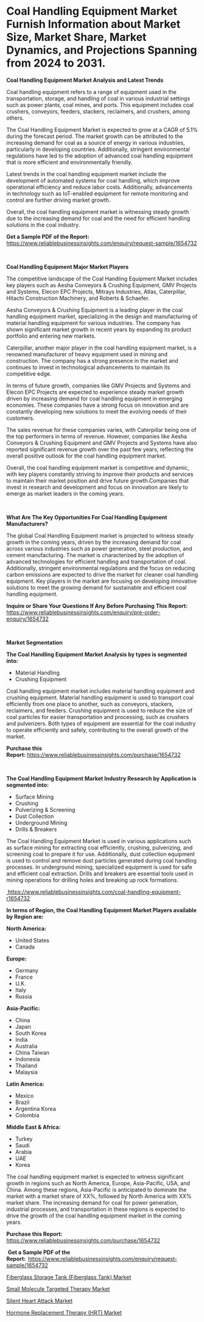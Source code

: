 <p><h1>Coal Handling Equipment Market Furnish Information about Market Size, Market Share, Market Dynamics, and Projections Spanning from 2024 to 2031.</h1></p><p><strong>Coal Handling Equipment Market Analysis and Latest Trends</strong></p>
<p><p>Coal handling equipment refers to a range of equipment used in the transportation, storage, and handling of coal in various industrial settings such as power plants, coal mines, and ports. This equipment includes coal crushers, conveyors, feeders, stackers, reclaimers, and crushers, among others.</p><p>The Coal Handling Equipment Market is expected to grow at a CAGR of 5.1% during the forecast period. The market growth can be attributed to the increasing demand for coal as a source of energy in various industries, particularly in developing countries. Additionally, stringent environmental regulations have led to the adoption of advanced coal handling equipment that is more efficient and environmentally friendly.</p><p>Latest trends in the coal handling equipment market include the development of automated systems for coal handling, which improve operational efficiency and reduce labor costs. Additionally, advancements in technology such as IoT-enabled equipment for remote monitoring and control are further driving market growth.</p><p>Overall, the coal handling equipment market is witnessing steady growth due to the increasing demand for coal and the need for efficient handling solutions in the coal industry.</p></p>
<p><strong>Get a Sample PDF of the Report:&nbsp;</strong> <a href="https://www.reliablebusinessinsights.com/enquiry/request-sample/1654732">https://www.reliablebusinessinsights.com/enquiry/request-sample/1654732</a></p>
<p>&nbsp;</p>
<p><strong>Coal Handling Equipment Major Market Players</strong></p>
<p><p>The competitive landscape of the Coal Handling Equipment Market includes key players such as Aesha Conveyors & Crushing Equipment, GMV Projects and Systems, Elecon EPC Projects, Mitrays Industries, Atlas, Caterpillar, Hitachi Construction Machinery, and Roberts & Schaefer. </p><p>Aesha Conveyors & Crushing Equipment is a leading player in the coal handling equipment market, specializing in the design and manufacturing of material handling equipment for various industries. The company has shown significant market growth in recent years by expanding its product portfolio and entering new markets. </p><p>Caterpillar, another major player in the coal handling equipment market, is a renowned manufacturer of heavy equipment used in mining and construction. The company has a strong presence in the market and continues to invest in technological advancements to maintain its competitive edge. </p><p>In terms of future growth, companies like GMV Projects and Systems and Elecon EPC Projects are expected to experience steady market growth driven by increasing demand for coal handling equipment in emerging economies. These companies have a strong focus on innovation and are constantly developing new solutions to meet the evolving needs of their customers. </p><p>The sales revenue for these companies varies, with Caterpillar being one of the top performers in terms of revenue. However, companies like Aesha Conveyors & Crushing Equipment and GMV Projects and Systems have also reported significant revenue growth over the past few years, reflecting the overall positive outlook for the coal handling equipment market. </p><p>Overall, the coal handling equipment market is competitive and dynamic, with key players constantly striving to improve their products and services to maintain their market position and drive future growth.Companies that invest in research and development and focus on innovation are likely to emerge as market leaders in the coming years.</p></p>
<p>&nbsp;</p>
<p><strong>What Are The Key Opportunities For Coal Handling Equipment Manufacturers?</strong></p>
<p><p>The global Coal Handling Equipment market is projected to witness steady growth in the coming years, driven by the increasing demand for coal across various industries such as power generation, steel production, and cement manufacturing. The market is characterized by the adoption of advanced technologies for efficient handling and transportation of coal. Additionally, stringent environmental regulations and the focus on reducing carbon emissions are expected to drive the market for cleaner coal handling equipment. Key players in the market are focusing on developing innovative solutions to meet the growing demand for sustainable and efficient coal handling equipment.</p></p>
<p><strong>Inquire or Share Your Questions If Any Before Purchasing This Report:</strong> <a href="https://www.reliablebusinessinsights.com/enquiry/pre-order-enquiry/1654732">https://www.reliablebusinessinsights.com/enquiry/pre-order-enquiry/1654732</a></p>
<p>&nbsp;</p>
<p><strong>Market Segmentation</strong></p>
<p><strong>The Coal Handling Equipment Market Analysis by types is segmented into:</strong></p>
<p><ul><li>Material Handling</li><li>Crushing Equipment</li></ul></p>
<p><p>Coal handling equipment market includes material handling equipment and crushing equipment. Material handling equipment is used to transport coal efficiently from one place to another, such as conveyors, stackers, reclaimers, and feeders. Crushing equipment is used to reduce the size of coal particles for easier transportation and processing, such as crushers and pulverizers. Both types of equipment are essential for the coal industry to operate efficiently and safely, contributing to the overall growth of the market.</p></p>
<p><strong>Purchase this Report:&nbsp;</strong><a href="https://www.reliablebusinessinsights.com/purchase/1654732">https://www.reliablebusinessinsights.com/purchase/1654732</a></p>
<p>&nbsp;</p>
<p><strong>The Coal Handling Equipment Market Industry Research by Application is segmented into:</strong></p>
<p><ul><li>Surface Mining</li><li>Crushing</li><li>Pulverizing & Screening</li><li>Dust Collection</li><li>Underground Mining</li><li>Drills & Breakers</li></ul></p>
<p><p>The Coal Handling Equipment Market is used in various applications such as surface mining for extracting coal efficiently, crushing, pulverizing, and screening coal to prepare it for use. Additionally, dust collection equipment is used to control and remove dust particles generated during coal handling processes. In underground mining, specialized equipment is used for safe and efficient coal extraction. Drills and breakers are essential tools used in mining operations for drilling holes and breaking up rock formations.</p></p>
<p><a href="https://www.reliablebusinessinsights.com/coal-handling-equipment-r1654732">&nbsp;https://www.reliablebusinessinsights.com/coal-handling-equipment-r1654732</a></p>
<p><strong>In terms of Region, the Coal Handling Equipment Market Players available by Region are:</strong></p>
<p>
    <p> <strong> North America: </strong>
        <ul>
            <li>United States</li>
            <li>Canada</li>
        </ul>
        </p> 
    <p> <strong> Europe: </strong>
        <ul>
            <li>Germany</li>
            <li>France</li>
            <li>U.K.</li>
            <li>Italy</li>
            <li>Russia</li>
        </ul>
        </p> 
    <p> <strong> Asia-Pacific: </strong>
        <ul>
            <li>China</li>
            <li>Japan</li>
            <li>South Korea</li>
            <li>India</li>
            <li>Australia</li>
            <li>China Taiwan</li>
            <li>Indonesia</li>
            <li>Thailand</li>
            <li>Malaysia</li>
        </ul>
        </p> 
    <p> <strong> Latin America: </strong>
        <ul>
            <li>Mexico</li>
            <li>Brazil</li>
            <li>Argentina Korea</li>
            <li>Colombia</li>
        </ul>
        </p> 
    <p> <strong> Middle East & Africa: </strong>
        <ul>
            <li>Turkey</li>
            <li>Saudi</li>
            <li>Arabia</li>
            <li>UAE</li>
            <li>Korea</li>
        </ul>
    </p>
    </p>
<p><p>The coal handling equipment market is expected to witness significant growth in regions such as North America, Europe, Asia-Pacific, USA, and China. Among these regions, Asia-Pacific is anticipated to dominate the market with a market share of XX%, followed by North America with XX% market share. The increasing demand for coal for power generation, industrial processes, and transportation in these regions is expected to drive the growth of the coal handling equipment market in the coming years.</p></p>
<p><strong>Purchase this Report: </strong><a href="https://www.reliablebusinessinsights.com/purchase/1654732">https://www.reliablebusinessinsights.com/purchase/1654732</a></p>
<p>&nbsp;<strong>Get a Sample PDF of the Report:&nbsp;&nbsp;</strong><a href="https://www.reliablebusinessinsights.com/enquiry/request-sample/1654732">https://www.reliablebusinessinsights.com/enquiry/request-sample/1654732</a></p>
<p><strong></strong></p>
<p><p><a href="https://www.linkedin.com/pulse/fiberglass-storage-tank-market-size-amp-share-analysis--e2h7f?trackingId=A6HfPSaVB1HR8Fa39K0M%2Bw%3D%3D">Fiberglass Storage Tank (Fiberglass Tank) Market</a></p><p><a href="https://github.com/derrinmiltonellis35gcl/Market-Research-Report-List-3/blob/main/small-molecule-targeted-therapy-market.md">Small Molecule Targeted Therapy Market</a></p><p><a href="https://github.com/Chiragrp22/Market-Research-Report-List-5/blob/main/silent-heart-attack-market.md">Silent Heart Attack Market</a></p><p><a href="https://www.linkedin.com/pulse/deep-dive-hormone-replacement-therapy-hrt-market-itstrends-4ba4f?trackingId=Mh%2FDiEXhxyyucSWAYIaaiw%3D%3D">Hormone Replacement Therapy (HRT) Market</a></p></p>